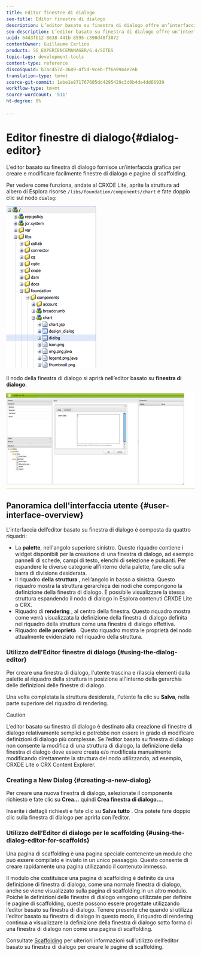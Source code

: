 ```yaml
---
title: Editor finestre di dialogo
seo-title: Editor finestre di dialogo
description: L’editor basato su finestra di dialogo offre un’interfaccia grafica per la creazione e la modifica di finestre di dialogo e pagine di scaffolding
seo-description: L’editor basato su finestra di dialogo offre un’interfaccia grafica per la creazione e la modifica di finestre di dialogo e pagine di scaffolding
uuid: 64d3fb12-8638-441b-8595-c590d48f3072
contentOwner: Guillaume Carlino
products: SG_EXPERIENCEMANAGER/6.4/SITES
topic-tags: development-tools
content-type: reference
discoiquuid: b7ac457d-3689-4f5d-9ceb-ff6a9944e7eb
translation-type: tm+mt
source-git-commit: 1ebe1e871767605dd4295429c3d0b4de4dd66939
workflow-type: tm+mt
source-wordcount: '511'
ht-degree: 0%

---
```



# Editor finestre di dialogo{#dialog-editor}

L’editor basato su finestra di dialogo fornisce un’interfaccia grafica per creare e modificare facilmente finestre di dialogo e pagine di scaffolding.

Per vedere come funziona, andate al CRXDE Lite, aprite la struttura ad albero di Esplora risorse `/libs/foundation/components/chart` e fate doppio clic sul nodo `dialog`:

![chlimage_1-247](assets/chlimage_1-247.png)

Il nodo della finestra di dialogo si aprirà nell’editor basato su **finestra di dialogo**:

![screen_shot_2012-02-01at25033pm](assets/screen_shot_2012-02-01at25033pm.png)

## Panoramica dell&#39;interfaccia utente {#user-interface-overview}

L’interfaccia dell’editor basato su finestra di dialogo è composta da quattro riquadri:

* La **palette**, nell&#39;angolo superiore sinistro. Questo riquadro contiene i widget disponibili per la creazione di una finestra di dialogo, ad esempio pannelli di schede, campi di testo, elenchi di selezione e pulsanti. Per espandere le diverse categorie all’interno della palette, fare clic sulla barra di divisione desiderata.
* Il riquadro **della struttura** , nell’angolo in basso a sinistra. Questo riquadro mostra la struttura gerarchica dei nodi che compongono la definizione della finestra di dialogo. È possibile visualizzare la stessa struttura espandendo il nodo di dialogo in Esplora contenuti CRXDE Lite o CRX.
* Riquadro di **rendering** , al centro della finestra. Questo riquadro mostra come verrà visualizzata la definizione della finestra di dialogo definita nel riquadro della struttura come una finestra di dialogo effettiva.
* Riquadro **delle proprietà** . Questo riquadro mostra le proprietà del nodo attualmente evidenziato nel riquadro della struttura.

### Utilizzo dell&#39;Editor finestre di dialogo {#using-the-dialog-editor}

Per creare una finestra di dialogo, l&#39;utente trascina e rilascia elementi dalla palette al riquadro della struttura in posizione all&#39;interno della gerarchia delle definizioni delle finestre di dialogo.

Una volta completata la struttura desiderata, l&#39;utente fa clic su **Salva**, nella parte superiore del riquadro di rendering.

>[!CAUTION]
>
>L’editor basato su finestra di dialogo è destinato alla creazione di finestre di dialogo relativamente semplici e potrebbe non essere in grado di modificare definizioni di dialogo più complesse. Se l’editor basato su finestra di dialogo non consente la modifica di una struttura di dialogo, la definizione della finestra di dialogo deve essere creata e/o modificata manualmente modificando direttamente la struttura del nodo utilizzando, ad esempio, CRXDE Lite o CRX Content Explorer.

### Creating a New Dialog {#creating-a-new-dialog}

Per creare una nuova finestra di dialogo, selezionate il componente richiesto e fate clic su **Crea...** quindi **Crea finestra di dialogo...**.

Inserite i dettagli richiesti e fate clic su **Salva tutto** . Ora potete fare doppio clic sulla finestra di dialogo per aprirla con l’editor.

### Utilizzo dell’Editor di dialogo per le scaffolding {#using-the-dialog-editor-for-scaffolds}

Una pagina di scaffolding è una pagina speciale contenente un modulo che può essere compilato e inviato in un unico passaggio. Questo consente di creare rapidamente una pagina utilizzando il contenuto immesso.

Il modulo che costituisce una pagina di scaffolding è definito da una definizione di finestra di dialogo, come una normale finestra di dialogo, anche se viene visualizzato sulla pagina di scaffolding in un altro modulo. Poiché le definizioni delle finestre di dialogo vengono utilizzate per definire le pagine di scaffolding, queste possono essere progettate utilizzando l’editor basato su finestra di dialogo. Tenere presente che quando si utilizza l’editor basato su finestra di dialogo in questo modo, il riquadro di rendering continua a visualizzare la definizione della finestra di dialogo sotto forma di una finestra di dialogo non come una pagina di scaffolding.

Consultate [Scaffolding](/help/sites-authoring/scaffolding.md) per ulteriori informazioni sull’utilizzo dell’editor basato su finestra di dialogo per creare le pagine di scaffolding.
